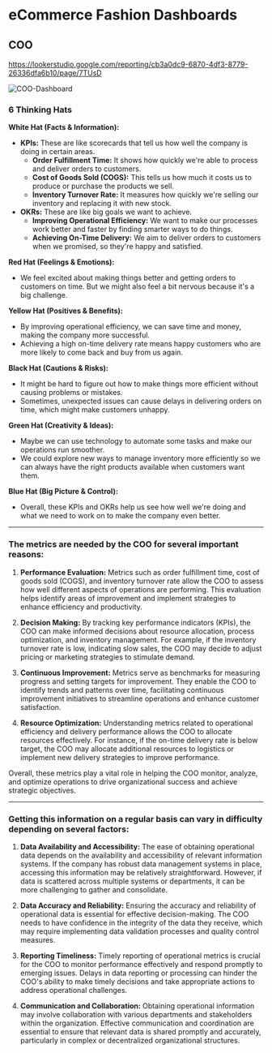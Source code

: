 # eCommerce Fashion Dashboards

## COO
https://lookerstudio.google.com/reporting/cb3a0dc9-6870-4df3-8779-26336dfa6b10/page/7TUsD

![COO-Dashboard](https://github.com/Dillipmeher/E-commerce_Fashion_Project-Looker_Studio/assets/143451788/58d591ab-5592-4570-b7dc-7c66c355791c)




### 6 Thinking Hats

**White Hat (Facts & Information):**
- **KPIs:** These are like scorecards that tell us how well the company is doing in certain areas.
  - **Order Fulfillment Time:** It shows how quickly we're able to process and deliver orders to customers.
  - **Cost of Goods Sold (COGS):** This tells us how much it costs us to produce or purchase the products we sell.
  - **Inventory Turnover Rate:** It measures how quickly we're selling our inventory and replacing it with new stock.
- **OKRs:** These are like big goals we want to achieve.
  - **Improving Operational Efficiency:** We want to make our processes work better and faster by finding smarter ways to do things.
  - **Achieving On-Time Delivery:** We aim to deliver orders to customers when we promised, so they're happy and satisfied.

**Red Hat (Feelings & Emotions):**
- We feel excited about making things better and getting orders to customers on time. But we might also feel a bit nervous because it's a big challenge.

**Yellow Hat (Positives & Benefits):**
- By improving operational efficiency, we can save time and money, making the company more successful.
- Achieving a high on-time delivery rate means happy customers who are more likely to come back and buy from us again.

**Black Hat (Cautions & Risks):**
- It might be hard to figure out how to make things more efficient without causing problems or mistakes.
- Sometimes, unexpected issues can cause delays in delivering orders on time, which might make customers unhappy.

**Green Hat (Creativity & Ideas):**
- Maybe we can use technology to automate some tasks and make our operations run smoother.
- We could explore new ways to manage inventory more efficiently so we can always have the right products available when customers want them.

**Blue Hat (Big Picture & Control):**
- Overall, these KPIs and OKRs help us see how well we're doing and what we need to work on to make the company even better.

---
### The metrics are needed by the COO for several important reasons:

1. **Performance Evaluation:** Metrics such as order fulfillment time, cost of goods sold (COGS), and inventory turnover rate allow the COO to assess how well different aspects of operations are performing. This evaluation helps identify areas of improvement and implement strategies to enhance efficiency and productivity.

2. **Decision Making:** By tracking key performance indicators (KPIs), the COO can make informed decisions about resource allocation, process optimization, and inventory management. For example, if the inventory turnover rate is low, indicating slow sales, the COO may decide to adjust pricing or marketing strategies to stimulate demand.

3. **Continuous Improvement:** Metrics serve as benchmarks for measuring progress and setting targets for improvement. They enable the COO to identify trends and patterns over time, facilitating continuous improvement initiatives to streamline operations and enhance customer satisfaction.

4. **Resource Optimization:** Understanding metrics related to operational efficiency and delivery performance allows the COO to allocate resources effectively. For instance, if the on-time delivery rate is below target, the COO may allocate additional resources to logistics or implement new delivery strategies to improve performance.

Overall, these metrics play a vital role in helping the COO monitor, analyze, and optimize operations to drive organizational success and achieve strategic objectives.

---
### Getting this information on a regular basis can vary in difficulty depending on several factors:


1. **Data Availability and Accessibility:** The ease of obtaining operational data depends on the availability and accessibility of relevant information systems. If the company has robust data management systems in place, accessing this information may be relatively straightforward. However, if data is scattered across multiple systems or departments, it can be more challenging to gather and consolidate.

2. **Data Accuracy and Reliability:** Ensuring the accuracy and reliability of operational data is essential for effective decision-making. The COO needs to have confidence in the integrity of the data they receive, which may require implementing data validation processes and quality control measures.

3. **Reporting Timeliness:** Timely reporting of operational metrics is crucial for the COO to monitor performance effectively and respond promptly to emerging issues. Delays in data reporting or processing can hinder the COO's ability to make timely decisions and take appropriate actions to address operational challenges.

4. **Communication and Collaboration:** Obtaining operational information may involve collaboration with various departments and stakeholders within the organization. Effective communication and coordination are essential to ensure that relevant data is shared promptly and accurately, particularly in complex or decentralized organizational structures.

